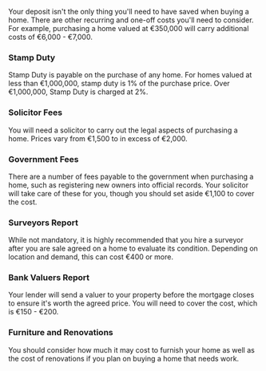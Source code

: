 Your deposit isn't the only thing you'll need to have saved when buying a home. There are other recurring and one-off costs you'll need to consider. 
 For example, purchasing a home valued at €350,000 will carry additional costs of €6,000 - €7,000.
 

### Stamp Duty

Stamp Duty is payable on the purchase of any home. For homes valued at less than €1,000,000, stamp duty is 1% of the purchase price. 
 Over €1,000,000, Stamp Duty is charged at 2%.


### Solicitor Fees

You will need a solicitor to carry out the legal aspects of purchasing a home. Prices vary from €1,500 to in excess of €2,000.

### Government Fees

There are a number of fees payable to the government when purchasing a home, such as registering new owners into official records. 
 Your solicitor will take care of these for you, though you should set aside €1,100 to cover the cost.


### Surveyors Report

While not mandatory, it is highly recommended that you hire a surveyor after you are sale agreed on a home to evaluate its condition. 
 Depending on location and demand, this can cost €400 or more.
 

### Bank Valuers Report

Your lender will send a valuer to your property before the mortgage closes to ensure it's worth the agreed price. You will need to cover the cost,
 which is €150 - €200.
 

### Furniture and Renovations

You should consider how much it may cost to furnish your home as well as the cost of renovations if you plan on buying a home that needs work.
